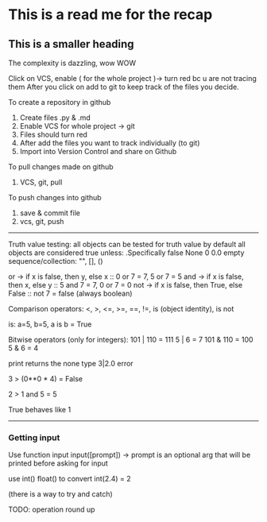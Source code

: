 # This is a read me for the recap

## This is a smaller heading
 
 The complexity is dazzling, wow WOW

Click on VCS, enable ( for the whole project )-> turn red bc u are not tracing them
After you click on add to git to keep track of the files you decide.

To create a repository in github

1) Create files .py & .md
2) Enable VCS for whole project -> git
3) Files should turn red
4) After add the files you want to track individually (to git)
5) Import into Version Control and share on Github

To pull changes made on github

1) VCS, git, pull

To push changes into github

1) save & commit file
2) vcs, git, push

----

Truth value testing: all objects can be tested for truth value
                       by default all objects are considered true
                       unless: .Specifically false
                                None
                                0
                                0.0
                                empty sequence/collection: "", [], ()

or -> if x is false, then y, else x         :: 0 or 7 = 7, 5 or 7 = 5
and -> if x is false, then x, else y        :: 5 and 7 = 7, 0 or 7 = 0
not -> if x is false, then True, else False :: not 7 = false (always boolean)

Comparison operators:
<, >, <=, >=, ==, !=, is (object identity), is not

is: a=5, b=5, a is b = True

Bitwise operators (only for integers):
 101 | 110 = 111
 5 | 6 = 7
 101 & 110 = 100
 5 & 6 = 4

print returns the none type
3|2.0 error

3 > (0**0 * 4) = False

2 > 1 and 5 = 5


True behaves like 1

----
### Getting input

Use function input
input([prompt]) -> prompt is an optional arg that will be printed before asking for input

use int() float() to convert
int(2.4) = 2

(there is a way to try and catch)

TODO:
operation round up
